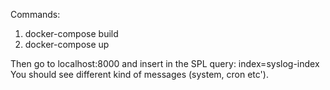 
Commands:
1. docker-compose build
2. docker-compose up

Then go to localhost:8000 and insert in the SPL query: index=syslog-index
You should see different kind of messages (system, cron etc').
